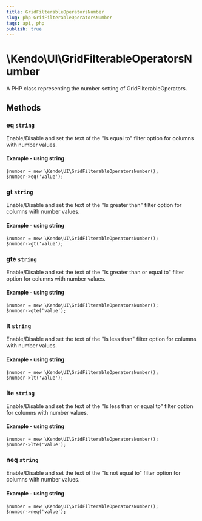 ```yaml
---
title: GridFilterableOperatorsNumber
slug: php-GridFilterableOperatorsNumber
tags: api, php
publish: true
---
```


# \Kendo\UI\GridFilterableOperatorsNumber

A PHP class representing the number setting of GridFilterableOperators.


## Methods

### eq `string`

Enable/Disable and set the text of the "Is equal to" filter option for columns with number values.


#### Example - using string
    $number = new \Kendo\UI\GridFilterableOperatorsNumber();
    $number->eq('value');

### gt `string`

Enable/Disable and set the text of the "Is greater than" filter option for columns with number values.


#### Example - using string
    $number = new \Kendo\UI\GridFilterableOperatorsNumber();
    $number->gt('value');

### gte `string`

Enable/Disable and set the text of the "Is greater than or equal to" filter option for columns with number values.


#### Example - using string
    $number = new \Kendo\UI\GridFilterableOperatorsNumber();
    $number->gte('value');

### lt `string`

Enable/Disable and set the text of the "Is less than" filter option for columns with number values.


#### Example - using string
    $number = new \Kendo\UI\GridFilterableOperatorsNumber();
    $number->lt('value');

### lte `string`

Enable/Disable and set the text of the "Is less than or equal to" filter option for columns with number values.


#### Example - using string
    $number = new \Kendo\UI\GridFilterableOperatorsNumber();
    $number->lte('value');

### neq `string`

Enable/Disable and set the text of the "Is not equal to" filter option for columns with number values.


#### Example - using string
    $number = new \Kendo\UI\GridFilterableOperatorsNumber();
    $number->neq('value');

